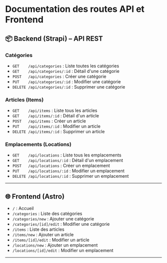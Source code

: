 # Documentation des routes API et Frontend

## 📦 Backend (Strapi) – API REST

### Catégories
- `GET    /api/categories` : Liste toutes les catégories
- `GET    /api/categories/:id` : Détail d'une catégorie
- `POST   /api/categories` : Créer une catégorie
- `PUT    /api/categories/:id` : Modifier une catégorie
- `DELETE /api/categories/:id` : Supprimer une catégorie

### Articles (Items)
- `GET    /api/items` : Liste tous les articles
- `GET    /api/items/:id` : Détail d'un article
- `POST   /api/items` : Créer un article
- `PUT    /api/items/:id` : Modifier un article
- `DELETE /api/items/:id` : Supprimer un article

### Emplacements (Locations)
- `GET    /api/locations` : Liste tous les emplacements
- `GET    /api/locations/:id` : Détail d'un emplacement
- `POST   /api/locations` : Créer un emplacement
- `PUT    /api/locations/:id` : Modifier un emplacement
- `DELETE /api/locations/:id` : Supprimer un emplacement

---

## 🌐 Frontend (Astro)

- `/` : Accueil
- `/categories` : Liste des catégories
- `/categories/new` : Ajouter une catégorie
- `/categories/[id]/edit` : Modifier une catégorie
- `/items` : Liste des articles
- `/items/new` : Ajouter un article
- `/items/[id]/edit` : Modifier un article
- `/locations/new` : Ajouter un emplacement
- `/locations/[id]/edit` : Modifier un emplacement

---
